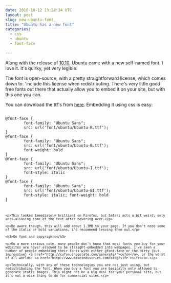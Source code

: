 ```yaml
---
date: 2010-10-12 19:28:34 UTC
layout: post
slug: new-ubuntu-font
title: "Ubuntu has a new font"
categories:
  - css
  - ubuntu
  - font-face

---
```

<p>Along with the release of <a href="http://www.ubuntu.com/">10.10</a>, Ubuntu came with a new self-named font. I love it. It's quirky, yet very legible.</p> 

<p>The font is open-source, with a pretty straightforward license, which comes down to: 'include this license when redistributing. There's very little good free fonts out there that actually allow you to embed it on your site, but with this one you can.</p>

<p>You can download the ttf's from <a href="http://font.ubuntu.com/">here</a>. Embedding it using css is easy:</p>

<code lang="css">
@font-face {
        font-family: "Ubuntu Sans";
        src: url('font/ubuntu/Ubuntu-R.ttf');
} 
@font-face {
        font-family: "Ubuntu Sans"; 
        src: url('font/ubuntu/Ubuntu-B.ttf'); 
        font-weight: bold
} 
@font-face {
        font-family: "Ubuntu Sans"; 
        src: url('font/ubuntu/Ubuntu-I.ttf'); 
        font-style: italic 
} 
@font-face {
        font-family: "Ubuntu Sans"; 
        src: url('font/ubuntu/Ubuntu-BI.ttf'); 
        font-style: italic; font-weight: bold 
} 

```

<p>This looked immediately brilliant on Firefox, but Safari acts a bit weird, only anti-aliasing some of the text after hovering over.</p>

<p>Be aware though, this will add about 1.3MB to your page. If you don't need some of the italic or bold variations, i'd recommend leaving them out.</p>

<h3>On font and copyrights</h3>

<p>On a more serious note, many people don't know that most fonts you buy for your websites are never allowed to be straight-embedded into webpages. I've seen a number of people embedding their fonts with either @font-face or the dirty (but impressive) <a href="http://cufon.shoqolate.com/generate/">cufon</a>, or the worst of all worlds: <a href="http://www.mikeindustries.com/blog/sifr">sifr</a>.</p>

<p>Technically, with any of these technologies you are not just using, but redistributing the font. When you buy a font you are basically only allowed to generate static images. This might not be a big deal for your personal site, but it's not a wise thing to do for commercial sites.</p>